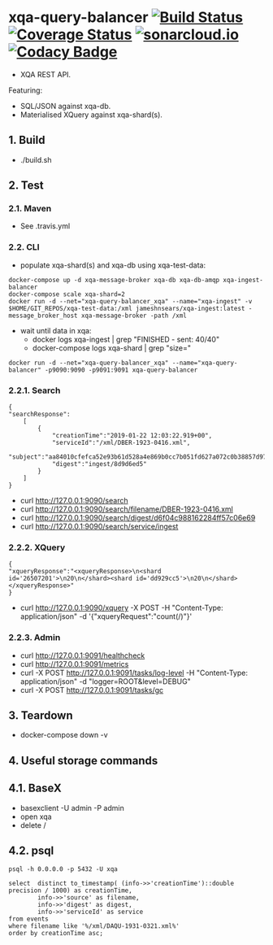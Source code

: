 # xqa-query-balancer [![Build Status](https://travis-ci.org/jameshnsears/xqa-query-balancer.svg?branch=master)](https://travis-ci.org/jameshnsears/xqa-query-balancer) [![Coverage Status](https://coveralls.io/repos/github/jameshnsears/xqa-query-balancer/badge.svg?branch=master)](https://coveralls.io/github/jameshnsears/xqa-query-balancer?branch=master) [![sonarcloud.io](https://sonarcloud.io/api/project_badges/measure?project=jameshnsears_xqa-query-balancer&metric=alert_status)](https://sonarcloud.io/dashboard?id=jameshnsears_xqa-query-balancer) [![Codacy Badge](https://api.codacy.com/project/badge/Grade/4dbb854a0f774b85898d5c36fb0a9032)](https://www.codacy.com/app/jameshnsears/xqa-query-balancer?utm_source=github.com&amp;utm_medium=referral&amp;utm_content=jameshnsears/xqa-query-balancer&amp;utm_campaign=Badge_Grade)
* XQA REST API.

Featuring:
* SQL/JSON against xqa-db.
* Materialised XQuery against xqa-shard(s).

## 1. Build
* ./build.sh

## 2. Test

### 2.1. Maven
* See .travis.yml

### 2.2. CLI 
* populate xqa-shard(s) and xqa-db using xqa-test-data:
```
docker-compose up -d xqa-message-broker xqa-db xqa-db-amqp xqa-ingest-balancer
docker-compose scale xqa-shard=2
docker run -d --net="xqa-query-balancer_xqa" --name="xqa-ingest" -v $HOME/GIT_REPOS/xqa-test-data:/xml jameshnsears/xqa-ingest:latest -message_broker_host xqa-message-broker -path /xml
```
* wait until data in xqa:
    * docker logs xqa-ingest | grep "FINISHED - sent: 40/40"
    * docker-compose logs xqa-shard | grep "size="
```
docker run -d --net="xqa-query-balancer_xqa" --name="xqa-query-balancer" -p9090:9090 -p9091:9091 xqa-query-balancer 
```

### 2.2.1. Search
```
{
"searchResponse":
    [
        {
            "creationTime":"2019-01-22 12:03:22.919+00",
            "serviceId":"/xml/DBER-1923-0416.xml",
            "subject":"aa84010cfefca52e93b61d528a4e869b0cc7b051fd627a072c0b38857d97d8b5",
            "digest":"ingest/8d9d6ed5"
        }
    ]
}
```

* curl http://127.0.0.1:9090/search
* curl http://127.0.0.1:9090/search/filename/DBER-1923-0416.xml
* curl http://127.0.0.1:9090/search/digest/d6f04c988162284ff57c06e69
* curl http://127.0.0.1:9090/search/service/ingest

### 2.2.2. XQuery
```
{
"xqueryResponse":"<xqueryResponse>\n<shard id='26507201'>\n20\n</shard><shard id='dd929cc5'>\n20\n</shard></xqueryResponse>"
}
```
* curl http://127.0.0.1:9090/xquery -X POST -H "Content-Type: application/json" -d '{"xqueryRequest":"count(/)"}'

### 2.2.3. Admin
* curl http://127.0.0.1:9091/healthcheck
* curl http://127.0.0.1:9091/metrics
* curl -X POST http://127.0.0.1:9091/tasks/log-level -H "Content-Type: application/json" -d "logger=ROOT&level=DEBUG"
* curl -X POST http://127.0.0.1:9091/tasks/gc

## 3. Teardown
* docker-compose down -v

## 4. Useful storage commands
## 4.1. BaseX
* basexclient -U admin -P admin
* open xqa
* delete /

## 4.2. psql
```
psql -h 0.0.0.0 -p 5432 -U xqa

select  distinct to_timestamp( (info->>'creationTime')::double precision / 1000) as creationTime,
        info->>'source' as filename,
        info->>'digest' as digest,
        info->>'serviceId' as service
from events
where filename like '%/xml/DAQU-1931-0321.xml%'
order by creationTime asc;
```
